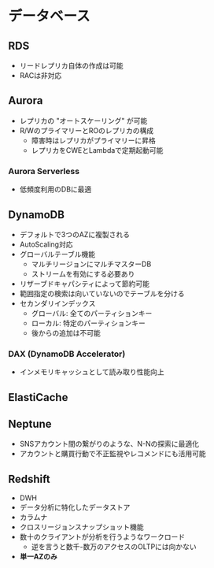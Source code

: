 # データベース

## RDS

- リードレプリカ自体の作成は可能
- RACは非対応

## Aurora

- レプリカの "オートスケーリング" が可能
- R/WのプライマリーとROのレプリカの構成
  - 障害時はレプリカがプライマリーに昇格
  - レプリカをCWEとLambdaで定期起動可能

### Aurora Serverless

- 低頻度利用のDBに最適

## DynamoDB

- デフォルトで3つのAZに複製される
- AutoScaling対応
- グローバルテーブル機能
  - マルチリージョンにマルチマスターDB
  - ストリームを有効にする必要あり
- リザーブドキャパシティによって節約可能
- 範囲指定の検索は向いていないのでテーブルを分ける
- セカンダリインデックス
  - グローバル: 全てのパーティションキー
  - ローカル: 特定のパーティションキー
  - 後からの追加は不可能

### DAX (DynamoDB Accelerator)

- インメモリキャッシュとして読み取り性能向上

## ElastiCache

## Neptune

- SNSアカウント間の繋がりのような、N-Nの探索に最適化
- アカウントと購買行動で不正監視やレコメンドにも活用可能

## Redshift

- DWH
- データ分析に特化したデータストア
- カラムナ
- クロスリージョンスナップショット機能
- 数十のクライアントが分析を行うようなワークロード
  - 逆を言うと数千-数万のアクセスのOLTPには向かない
- **単一AZのみ**
